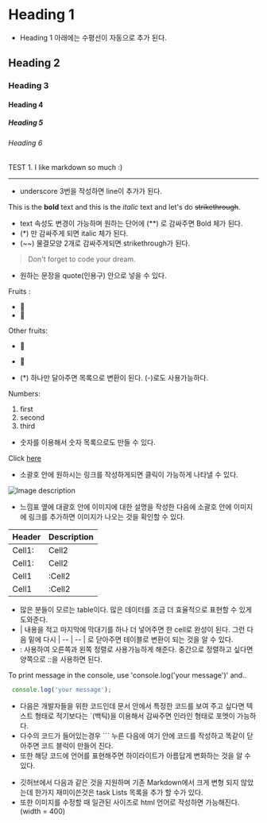 <!-- Heading -->
# Heading 1
- Heading 1 아래에는 수평선이 자동으로 추가 된다.
## Heading 2
### Heading 3
#### Heading 4
##### Heading 5
###### Heading 6

<!-- Heading 사용 안할시 기본 글꼴로 나오게 된다. -->
TEST 1. I like markdown so much :)

<!-- Line -->
___
- underscore 3번을 작성하면 line이 추가가 된다. 

<!-- Text attributes -->
This is the **bold** text and this is the *italic* text and let's do ~~strikethrough~~.
- text 속성도 변경이 가능하며 원하는 단어에 (**) 로 감싸주면 Bold 체가 된다. 
- (*) 만 감싸주게 되면 italic 체가 된다.
- (~~) 물결모양 2개로 감싸주게되면 strikethrough가 된다.

<!-- Quote -->
> Don't forget to code your dream.
- 원하는 문장을 quote(인용구) 안으로 넣을 수 있다. 

<!-- Bullet list -->
Fruits :
* 🍍
* 🍇

Other fruits:
- 🍎
- 🍊

- (*) 하나만 달아주면 목록으로 변환이 된다. (-)로도 사용가능하다.

<!-- Numbered list -->
Numbers:
1. first
2. second
3. third 

- 숫자를 이용해서 숫자 목록으로도 만들 수 있다.

<!-- Link -->
Click [here](https://github.com/)

- 소괄호 안에 원하시는 링크를 작성하게되면 클릭이 가능하게 나타낼 수 있다. 

<!-- Image -->
![Image description](https://health.chosun.com/site/data/img_dir/2017/08/28/2017082801036_0.jpg)

- 느낌표 옆에 대괄호 안에 이미지에 대한 설명을 작성한 다음에 소괄호 안에 이미지에 링크를 추가하면 이미지가 나오는 것을 확인할 수 있다. 

<!-- Table -->
|Header|Description|
|--|--|
|Cell1:|Cell2|
|Cell1:|Cell2|
|Cell1|:Cell2|
|Cell1|:Cell2|

- 많은 분들이 모르는 table이다. 많은 데이터를 조금 더 효율적으로 표현할 수 있게 도와준다. 
- | 내용을 적고 마지막에 막대기를 하나 더 넣어주면 한 cell로 완성이 된다. 그런 다음 밑에 다시 | -- | -- | 로 닫아주면 테이블로 변환이 되는 것을 알 수 있다. 
- : 사용하여 오른쪽과 왼쪽 정렬로 사용가능하게 해준다. 중간으로 정렬하고 싶다면 양쪽으로 ::을 사용하면 된다. 

<!-- Code -->

To print message in the console, use 'console.log('your message')' and..

```js
 console.log('your message');
```

- 다음은 개발자들을 위한 코드인데 문서 안에서 특정한 코드를 보여 주고 싶다면 텍스트 형태로 적기보다는 `(백틱)을 이용해서 감싸주면 인라인 형태로 포멧이 가능하다.
- 다수의 코드가 들어있는경우 ``` 누른 다음에 여기 안에 코드를 작성하고 똑같이 닫아주면 코드 블럭이 만들어 진다. 
- 또한 해당 코드에 언어를 표현해주면 하이라이트가 아름답게 변화하는 것을 알 수 있다.

<!-- GitHub Flavered Markdown -->

- 깃허브에서 다음과 같은 것을 지원하며 기존 Markdown에서 크게 변형 되지 않았는데 한가지 재미이쓴것은 task Lists 목록을 추가 할 수가 있다. 
- 또한 이미지를 수정할 때 일관된 사이즈로 html 언어로 작성하면 가능해진다. (width = 400)